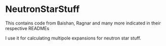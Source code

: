 # NeutronStarStuff

This contains code from Baishan, Ragnar and many more indicated in their respective READMEs

I use it for calculating multipole expansions for neutron star stuff.
